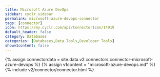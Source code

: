 ```yaml
---
title: Microsoft Azure DevOps
sidebar: cyclr_sidebar
permalink: microsoft-azure-devops-connector
tags: [connector]
icon: https://my.cyclr.com/api/ConnectorIcon/14919
default_header: false
category: Databases
categories: [Databases,Data Tools,Developer Tools]
showv1content: false
---
```

{% assign connectordata = site.data.v2.connectors.connector-microsoft-azure-devops %}
{% assign v1content = "microsoft-azure-devops.md" %}
{% include v2/connector/connector.html %}	